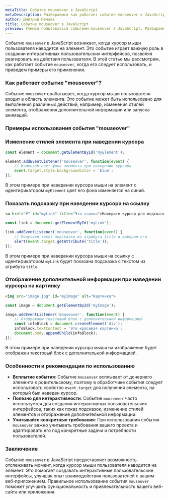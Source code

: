 ```yaml
---
metaTitle: Событие mouseover в JavaScript
metaDescription: Разбираемся как работает событие mouseover в JavaScript
author: Дмитрий Нечаев
title: Событие mouseover в JavaScript
preview: Учимся пользоваться событием mouseover в JavaScript. Разбираем примеры использования
---
```


Событие `mouseover` в JavaScript возникает, когда курсор мыши пользователя наводится на элемент. Это событие играет важную роль в создании интерактивных пользовательских интерфейсов, позволяя реагировать на действия пользователя. В этой статье мы рассмотрим, как работает событие `mouseover`, когда его следует использовать, и приведем примеры его применения.

### Как работает событие "mouseover"?

Событие `mouseover` срабатывает, когда курсор мыши пользователя входит в область элемента. Это событие может быть использовано для выполнения различных действий, например, изменения стилей элемента, отображения дополнительной информации или запуска анимаций.

### Примеры использования события "mouseover"

### Изменение стилей элемента при наведении курсора

```jsx
const element = document.getElementById('myElement');

element.addEventListener('mouseover', function(event) {
    // Изменяем цвет фона элемента при наведении курсора
    event.target.style.backgroundColor = 'blue';
});

```

В этом примере при наведении курсора мыши на элемент с идентификатором `myElement` цвет его фона изменяется на синий.

### Показать подсказку при наведении курсора на ссылку

```html
<a href="#" id="myLink" title="Это ссылка">Наведите курсор для подсказки</a>

```

```jsx
const link = document.getElementById('myLink');

link.addEventListener('mouseover', function(event) {
    // Получаем текст подсказки из атрибута title и выводим его
    alert(event.target.getAttribute('title'));
});

```

В этом примере при наведении курсора мыши на ссылку с идентификатором `myLink` будет показана подсказка с текстом из атрибута `title`.

### Отображение дополнительной информации при наведении курсора на картинку

```html
<img src="image.jpg" id="myImage" alt="Картинка">

```

```jsx
const image = document.getElementById('myImage');

image.addEventListener('mouseover', function(event) {
    // Отображаем текстовый блок с дополнительной информацией
    const infoBlock = document.createElement('div');
    infoBlock.textContent = 'Это красивая картинка';
    document.body.appendChild(infoBlock);
});

```

В этом примере при наведении курсора мыши на изображение будет отображен текстовый блок с дополнительной информацией.

### Особенности и рекомендации по использованию

- **Всплытие события**: Событие `mouseover` всплывает от дочернего элемента к родительскому, поэтому в обработчике события следует использовать свойство `event.target` для получения элемента, на который был наведен курсор.
- **Полезно для интерактивности**: Событие `mouseover` часто используется для создания интерактивных пользовательских интерфейсов, таких как показ подсказок, изменение стилей элементов и отображение дополнительной информации.
- **Учитывайте конкретные требования**: При использовании события `mouseover` важно учитывать требования вашего проекта и адаптировать его под конкретные задачи и потребности пользователей.

### Заключение

Событие `mouseover` в JavaScript предоставляет возможность отслеживать момент, когда курсор мыши пользователя наводится на элемент. Это помогает создавать интерактивные пользовательские интерфейсы, улучшая опыт взаимодействия пользователей с вашим веб-приложением. Правильное использование события `mouseover` поможет улучшить функциональность и привлекательность вашего веб-сайта или приложения.